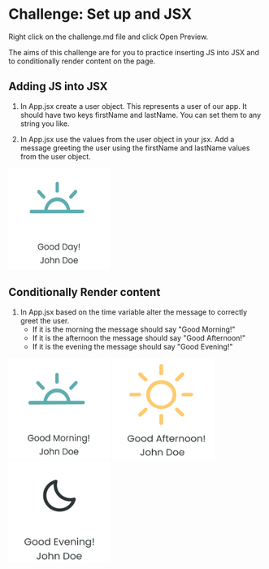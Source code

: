 # Challenge: Set up and JSX

Right click on the challenge.md file and click Open Preview.

The aims of this challenge are for you to practice inserting JS into JSX and to conditionally render content on the page.

## Adding JS into JSX

1. In App.jsx create a user object. This represents a user of our app. It should have two keys firstName and lastName. You can set them to any string you like.

2. In App.jsx use the values from the user object in your jsx. Add a message greeting the user using the firstName and lastName values from the user object.


<img src="./images/adding-js-jsx.PNG" alt="greeting example" width="200" height="200"/>

## Conditionally Render content

1. In App.jsx based on the time variable alter the message to correctly greet the user.
   - If it is the morning the message should say "Good Morning!"
   - If it is the afternoon the message should say "Good Afternoon!"
   - If it is the evening the message should say "Good Evening!"

  <img src="./images/conditional-sunrise.PNG" alt="sunrise example" width="200" height="200"/>
  <img src="./images/conditional-sun.PNG" alt="sun example" width="200" height="200"/>
  <img src="./images/conditional-moon.PNG" alt="moon example" width="200" height="200"/>
